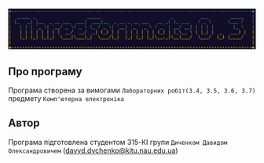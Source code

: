 ![Img](img/face.jpg)

## Про програму
Програма створена за вимогами ```Лабораторних робіт(3.4, 3.5, 3.6, 3.7)``` предмету ```Комп'ютерна електроніка```

## Автор
Програма підготовлена студентом 315-КІ групи ```Диченком Давидом Олександровичем``` (<davyd.dychenko@kitu.nau.edu.ua>)

